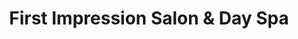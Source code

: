 ---
title: "First Impression Salon & Day Spa"
url: /marcellus/first-impression-salon-und-day-spa/
shop: Kosmetik
---